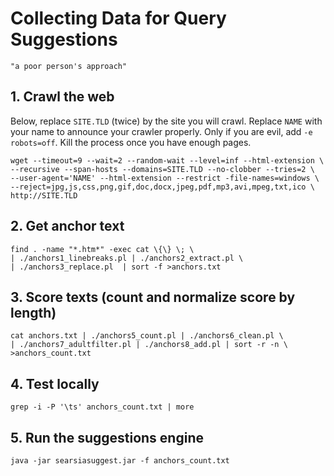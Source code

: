 Collecting Data for Query Suggestions
=====================================

    "a poor person's approach"

## 1. Crawl the web

Below, replace `SITE.TLD` (twice) by the site you will crawl. Replace
`NAME` with your name to announce your crawler properly. Only if you are
evil, add `-e robots=off`. Kill the process once you have enough pages.

    wget --timeout=9 --wait=2 --random-wait --level=inf --html-extension \
    --recursive --span-hosts --domains=SITE.TLD --no-clobber --tries=2 \
    --user-agent='NAME' --html-extension --restrict -file-names=windows \
    --reject=jpg,js,css,png,gif,doc,docx,jpeg,pdf,mp3,avi,mpeg,txt,ico \
    http://SITE.TLD

## 2. Get anchor text

    find . -name "*.htm*" -exec cat \{\} \; \
    | ./anchors1_linebreaks.pl | ./anchors2_extract.pl \
    | ./anchors3_replace.pl  | sort -f >anchors.txt

## 3. Score texts (count and normalize score by length)
 
    cat anchors.txt | ./anchors5_count.pl | ./anchors6_clean.pl \
    | ./anchors7_adultfilter.pl | ./anchors8_add.pl | sort -r -n \
    >anchors_count.txt

## 4. Test locally

    grep -i -P '\ts' anchors_count.txt | more

## 5. Run the suggestions engine

    java -jar searsiasuggest.jar -f anchors_count.txt


